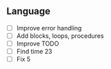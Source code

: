 ## Language
- [ ] Improve error handling
- [ ] Add blocks, loops, procedures
- [ ] Improve TODO
- [ ] Find time 23
- [ ] Fix 5